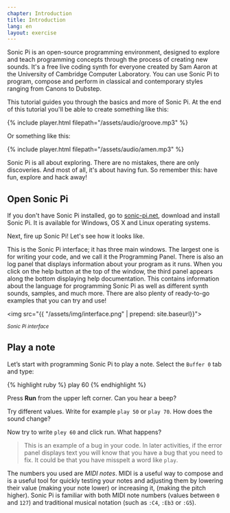 ```yaml
---
chapter: Introduction
title: Introduction
lang: en
layout: exercise
---
```


Sonic Pi is an open-source programming environment, designed to explore and teach programming concepts through the process of creating new sounds. It's a free live coding synth for everyone created by Sam Aaron at the University of Cambridge Computer Laboratory. You can use Sonic Pi to program, compose and perform in classical and contemporary styles ranging from Canons to Dubstep.

This tutorial guides you through the basics and more of Sonic Pi. At the end of this tutorial you'll be able to create something like this:

{% include player.html filepath="/assets/audio/groove.mp3" %}

Or something like this:

{% include player.html filepath="/assets/audio/amen.mp3" %}

Sonic Pi is all about exploring. There are no mistakes, there are only discoveries. And most of all, it's about having fun. So remember this: have fun, explore and hack away!

## Open Sonic Pi

If you don't have Sonic Pi installed, go to <a href="http://sonic-pi.net/">sonic-pi.net</a>, download and install Sonic Pi. It is available for Windows, OS X and Linux operating systems. 

Next, fire up Sonic Pi! Let's see how it looks like.

This is the Sonic Pi interface; it has three main windows. The largest one is for writing your code, and we call it the Programming Panel. There is also an log panel that displays information about your program as it runs. When you click on the help button at the top of the window, the third panel appears along the bottom displaying help documentation. This contains information about the language for programming Sonic Pi as well as different synth sounds, samples, and much more. There are also plenty of ready-to-go examples that you can try and use!

<img src="{{ "/assets/img/interface.png" | prepend: site.baseurl}}">
<p class="center"><small><i>Sonic Pi interface</i></small></p>

## Play a note

Let’s start with programming Sonic Pi to play a note. Select the `Buffer 0` tab and type:

{% highlight ruby %}
play 60
{% endhighlight %}

Press **Run** from the upper left corner. Can you hear a beep?

Try different values. Write for example `play 50` or `play 70`. How does the sound change?

Now try to write `pley 60` and click run. What happens?

> This is an example of a bug in your code. In later activities, if the error panel displays text you will know that you have a bug that you need to fix. It could be that you have misspelt a word like `play`.

The numbers you used are _MIDI notes_. MIDI is a useful way to compose and is a useful tool for quickly 
testing your notes and adjusting them by lowering their value (making your note lower) or increasing it, (making 
the pitch higher). Sonic Pi is familiar with both MIDI note numbers (values between `0` and `127`) and traditional musical notation (such as `:C4`, `:Eb3` or `:G5`).
